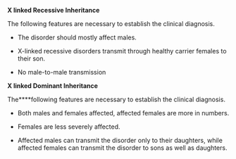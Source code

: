 **X linked Recessive Inheritance**

The following features are necessary to establish the clinical diagnosis.

- The disorder should mostly affect males.

- X-linked recessive disorders transmit through healthy carrier females to their son.

- No male-to-male transmission

**X linked Dominant Inheritance**

The****following features are necessary to establish the clinical diagnosis.

- Both males and females affected, affected females are more in numbers.

- Females are less severely affected.

- Affected males can transmit the disorder only to their daughters, while affected females can transmit the disorder to sons as well as daughters.